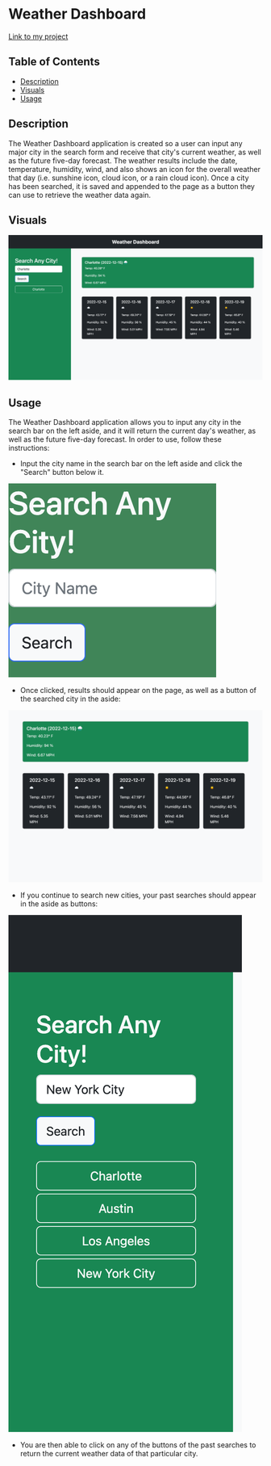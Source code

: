 # Weather Dashboard

[Link to my project](https://ryan-young17.github.io/weather-forecast/)

## Table of Contents
- [Description](#Description)
- [Visuals](#Visuals)
- [Usage](#Usage)

## Description

The Weather Dashboard application is created so a user can input any major city in the search form and receive that city's current weather, as well as the future five-day forecast. The weather results include the date, temperature, humidity, wind, and also shows an icon for the overall weather that day (i.e. sunshine icon, cloud icon, or a rain cloud icon). Once a city has been searched, it is saved and appended to the page as a button they can use to retrieve the weather data again.

## Visuals

![Image of the deployed application](./assets/images/main-page.png)

## Usage

The Weather Dashboard application allows you to input any city in the search bar on the left aside, and it will return the current day's weather, as well as the future five-day forecast. In order to use, follow these instructions:

- Input the city name in the search bar on the left aside and click the "Search" button below it.

![Image of the search form](./assets/images/search-input.png)

- Once clicked, results should appear on the page, as well as a button of the searched city in the aside:

![Image of the search results](./assets/images/search-results.png)

- If you continue to search new cities, your past searches should appear in the aside as buttons:

![Image of the past search buttons](./assets/images/aside-past-searches.png)

- You are then able to click on any of the buttons of the past searches to return the current weather data of that particular city.